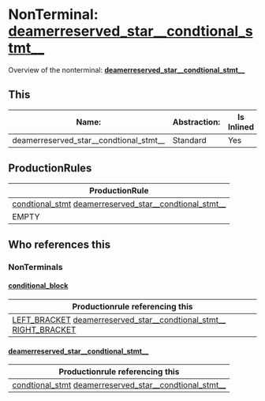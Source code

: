 # NonTerminal: **[deamerreserved_star__condtional_stmt__](./deamerreserved_star__condtional_stmt__.md)**

Overview of the nonterminal: **[deamerreserved_star__condtional_stmt__](./deamerreserved_star__condtional_stmt__.md)**



## This

| Name:                | Abstraction:    | Is Inlined |
| -------------------- | --------------- | ---------- |
| deamerreserved_star__condtional_stmt__ | Standard | Yes |



## ProductionRules

| ProductionRule |
| ---- |
| [condtional_stmt](./condtional_stmt.md) [deamerreserved_star__condtional_stmt__](./deamerreserved_star__condtional_stmt__.md)  |
| EMPTY  |




## Who references this

### NonTerminals


#### [conditional_block](./../Grammar/conditional_block.md)

| Productionrule referencing this                      |
| ---------------------------------------------------- |
| [LEFT_BRACKET](./../Lexicon/LEFT_BRACKET.md) [deamerreserved_star__condtional_stmt__](./deamerreserved_star__condtional_stmt__.md) [RIGHT_BRACKET](./../Lexicon/RIGHT_BRACKET.md)  |


#### [deamerreserved_star__condtional_stmt__](./../Grammar/deamerreserved_star__condtional_stmt__.md)

| Productionrule referencing this                      |
| ---------------------------------------------------- |
| [condtional_stmt](./condtional_stmt.md) [deamerreserved_star__condtional_stmt__](./deamerreserved_star__condtional_stmt__.md)  |



